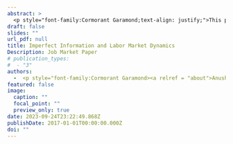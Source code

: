 ```yaml
---
abstract: >
  <p style="font-family:Cormorant Garamond;text-align: justify;">This paper assess role of imperfect information for fluctuations in the U.S. labor market, and especially for the persistence in the recoveries from recessions. Utilizing a novel structural VAR model, I identify noise shocks - expectational errors stemming from imperfect information— as a significant factor that drive labor market fluctuations. Due to imperfect information, firms and workers cannot immediately distinguish whether an aggregate productivity shock is persistent, transitory or noise which affects their behavior and hence aggregate outcomes. Counterfactual analyses documents that without noise shocks, the labor market would recover 4-8 quarters sooner from the post 90s recessions. Introduction of imperfect information in a search and matching model contributes 28% more to the persistence of unemployment after recessions relative to the full information benchmark. Imperfect information further generates 30\% higher volatility in unemployment and vacancies, highlighting its importance in driving labor market dynamics. </p>
draft: false
slides: ""
url_pdf: null
title: Imperfect Information and Labor Market Dynamics
Description: Job Market Paper
# publication_types:
#  - "3"
authors:
  -  <p style="font-family:Cormorant Garamond><a relref = "about">Anushka Mitra</a></p>
featured: false
image:
  caption: ""
  focal_point: ""
  preview_only: true
date: 2023-09-24T23:22:49.868Z
publishDate: 2017-01-01T00:00:00.000Z
doi: ""
---
```

